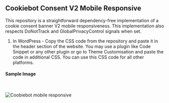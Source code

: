 <h2>Cookiebot Consent V2 Mobile Responsive</h2>
<p>This repository is a straightforward dependency-free implementation of a cookie consent banner V2 mobile responsiveness. This implementation also respects DoNotTrack and GlobalPrivacyControl signals when set.</p>

1. In WordPress - Copy the CSS code from the repository and paste it in the header section of the website. You may use a plugin like Code Snippet or any other plugin or go to Theme Customisation and paste the code in additional CSS.
You can use this CSS code for all other platforms. 

<h4>Sample Image</h4> </br>

![Coobiebot mobile responsive](https://github.com/aforarif/Cookiebot-Consent-V2-Banner-Mobile-Responisve-/assets/172052358/5fe15b33-112c-467c-b557-27e5f33e3122)


